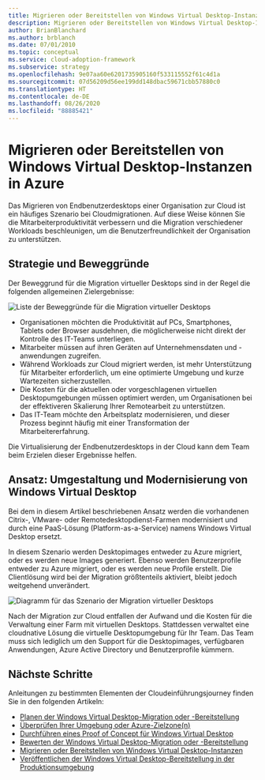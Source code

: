 ```yaml
---
title: Migrieren oder Bereitstellen von Windows Virtual Desktop-Instanzen in Azure
description: Migrieren oder Bereitstellen von Windows Virtual Desktop-Instanzen in Azure.
author: BrianBlanchard
ms.author: brblanch
ms.date: 07/01/2010
ms.topic: conceptual
ms.service: cloud-adoption-framework
ms.subservice: strategy
ms.openlocfilehash: 9e07aa60e6201735905160f533115552f61c4d1a
ms.sourcegitcommit: 07d56209d56ee199dd148dbac59671cbb57880c0
ms.translationtype: HT
ms.contentlocale: de-DE
ms.lasthandoff: 08/26/2020
ms.locfileid: "88885421"
---
```

# <a name="migrate-or-deploy-windows-virtual-desktop-instances-to-azure"></a>Migrieren oder Bereitstellen von Windows Virtual Desktop-Instanzen in Azure

Das Migrieren von Endbenutzerdesktops einer Organisation zur Cloud ist ein häufiges Szenario bei Cloudmigrationen. Auf diese Weise können Sie die Mitarbeiterproduktivität verbessern und die Migration verschiedener Workloads beschleunigen, um die Benutzerfreundlichkeit der Organisation zu unterstützen.

## <a name="strategy-and-motivations"></a>Strategie und Beweggründe

Der Beweggrund für die Migration virtueller Desktops sind in der Regel die folgenden allgemeinen Zielergebnisse:

![Liste der Beweggründe für die Migration virtueller Desktops](../../_images/migrate/wvd/motivations.png)

- Organisationen möchten die Produktivität auf PCs, Smartphones, Tablets oder Browser ausdehnen, die möglicherweise nicht direkt der Kontrolle des IT-Teams unterliegen.
- Mitarbeiter müssen auf ihren Geräten auf Unternehmensdaten und -anwendungen zugreifen.
- Während Workloads zur Cloud migriert werden, ist mehr Unterstützung für Mitarbeiter erforderlich, um eine optimierte Umgebung und kurze Wartezeiten sicherzustellen.
- Die Kosten für die aktuellen oder vorgeschlagenen virtuellen Desktopumgebungen müssen optimiert werden, um Organisationen bei der effektiveren Skalierung Ihrer Remotearbeit zu unterstützen.
- Das IT-Team möchte den Arbeitsplatz modernisieren, und dieser Prozess beginnt häufig mit einer Transformation der Mitarbeitererfahrung.

Die Virtualisierung der Endbenutzerdesktops in der Cloud kann dem Team beim Erzielen dieser Ergebnisse helfen.

## <a name="approach-windows-virtual-desktop-refactor-and-modernization"></a>Ansatz: Umgestaltung und Modernisierung von Windows Virtual Desktop

Bei dem in diesem Artikel beschriebenen Ansatz werden die vorhandenen Citrix-, VMware- oder Remotedesktopdienst-Farmen modernisiert und durch eine PaaS-Lösung (Platform-as-a-Service) namens Windows Virtual Desktop ersetzt.

In diesem Szenario werden Desktopimages entweder zu Azure migriert, oder es werden neue Images generiert. Ebenso werden Benutzerprofile entweder zu Azure migriert, oder es werden neue Profile erstellt. Die Clientlösung wird bei der Migration größtenteils aktiviert, bleibt jedoch weitgehend unverändert.

![Diagramm für das Szenario der Migration virtueller Desktops](../../_images/migrate/wvd/scenario-solution.png)

Nach der Migration zur Cloud entfallen der Aufwand und die Kosten für die Verwaltung einer Farm mit virtuellen Desktops. Stattdessen verwaltet eine cloudnative Lösung die virtuelle Desktopumgebung für Ihr Team. Das Team muss sich lediglich um den Support für die Desktopimages, verfügbaren Anwendungen, Azure Active Directory und Benutzerprofile kümmern.

## <a name="next-steps"></a>Nächste Schritte

Anleitungen zu bestimmten Elementen der Cloudeinführungsjourney finden Sie in den folgenden Artikeln:

- [Planen der Windows Virtual Desktop-Migration oder -Bereitstellung](./plan.md)
- [Überprüfen Ihrer Umgebung oder Azure-Zielzone(n)](./ready.md)
- [Durchführen eines Proof of Concept für Windows Virtual Desktop](./proof-of-concept.md)
- [Bewerten der Windows Virtual Desktop-Migration oder -Bereitstellung](./migrate-assess.md)
- [Migrieren oder Bereitstellen von Windows Virtual Desktop-Instanzen](./migrate-deploy.md)
- [Veröffentlichen der Windows Virtual Desktop-Bereitstellung in der Produktionsumgebung](./migrate-release.md)
